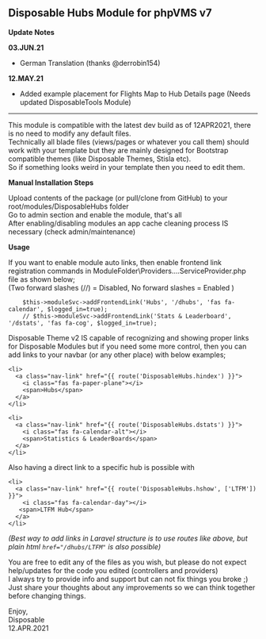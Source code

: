 ## Disposable Hubs Module for phpVMS v7
**Update Notes**

**03.JUN.21**
* German Translation (thanks @derrobin154)

**12.MAY.21**
* Added example placement for Flights Map to Hub Details page (Needs updated DisposableTools Module)

---

This module is compatible with the latest dev build as of 12APR2021, there is no need to modify any default files.  
Technically all blade files (views/pages or whatever you call them) should work with your template but they are mainly designed for Bootstrap compatible themes (like Disposable Themes, Stisla etc).  
So if something looks weird in your template then you need to edit them.

**Manual Installation Steps**

Upload contents of the package (or pull/clone from GitHub) to your root/modules/DisposableHubs folder  
Go to admin section and enable the module, that's all  
After enabling/disabling modules an app cache cleaning process IS necessary (check admin/maintenance)

**Usage**

If you want to enable module auto links, then enable frontend link registration commands in ModuleFolder\Providers\....ServiceProvider.php file as shown below;  
(Two forward slashes (//) = Disabled, No forward slashes = Enabled )
```
    $this->moduleSvc->addFrontendLink('Hubs', '/dhubs', 'fas fa-calendar', $logged_in=true);
    // $this->moduleSvc->addFrontendLink('Stats & Leaderboard', '/dstats', 'fas fa-cog', $logged_in=true);
```

Disposable Theme v2 IS capable of recognizing and showing proper links for Disposable Modules but if you need some more control, then you can add links to your navbar (or any other place) with below examples;
```
<li>
  <a class="nav-link" href="{{ route('DisposableHubs.hindex') }}">
    <i class="fas fa-paper-plane"></i>
    <span>Hubs</span>
  </a>
</li>

<li>
  <a class="nav-link" href="{{ route('DisposableHubs.dstats') }}">
    <i class="fas fa-calendar-alt"></i>
    <span>Statistics & LeaderBoards</span>
  </a>
</li>
```

Also having a direct link to a specific hub is possible with
```
<li>
  <a class="nav-link" href="{{ route('DisposableHubs.hshow', ['LTFM']) }}">
    <i class="fas fa-calendar-day"></i>
   <span>LTFM Hub</span>
  </a>
</li>
```
*(Best way to add links in Laravel structure is to use routes like above, but plain html `href="/dhubs/LTFM"` is also possible)*

You are free to edit any of the files as you wish, but please do not expect help/updates for the code you edited (controllers and providers)  
I always try to provide info and support but can not fix things you broke ;) Just share your thoughts about any improvements so we can think together before changing things.

Enjoy,  
Disposable  
12.APR.2021  
